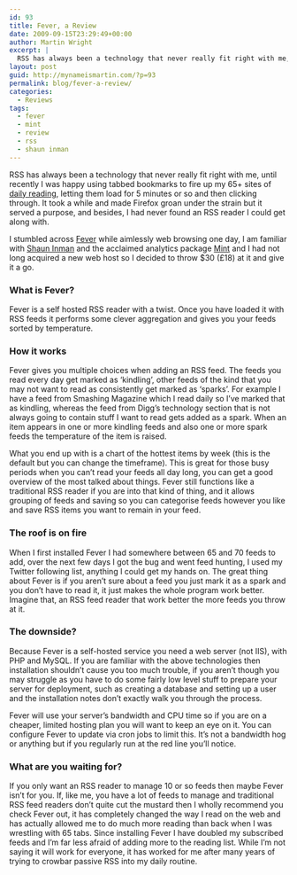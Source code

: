 ```yaml
---
id: 93
title: Fever, a Review
date: 2009-09-15T23:29:49+00:00
author: Martin Wright
excerpt: |
  RSS has always been a technology that never really fit right with me, until recently I was happy using tabbed bookmarks to fire up my 65+ sites of <a href="http://delicious.com/skip694/daily_reading" title="Martin's daily reading links via Delicious">daily reading</a>, letting them load for 5 minutes or so and then clicking through.
layout: post
guid: http://mynameismartin.com/?p=93
permalink: blog/fever-a-review/
categories:
  - Reviews
tags:
  - fever
  - mint
  - review
  - rss
  - shaun inman
---
```

RSS has always been a technology that never really fit right with me, until recently I was happy using tabbed bookmarks to fire up my 65+ sites of [daily reading](http://delicious.com/skip694/daily_reading "Martin's daily reading links via Delicious"), letting them load for 5 minutes or so and then clicking through. It took a while and made Firefox groan under the strain but it served a purpose, and besides, I had never found an RSS reader I could get along with.

I stumbled across [Fever](http://www.feedafever.com "Fever website") while aimlessly web browsing one day, I am familiar with [Shaun Inman](http://shauninman.com/pact/ "Shaun Inman's website") and the acclaimed analytics package [Mint](http://www.haveamint.com "Mint website") and I had not long acquired a new web host so I decided to throw $30 (£18) at it and give it a go.

### What is Fever?

Fever is a self hosted RSS reader with a twist. Once you have loaded it with RSS feeds it performs some clever aggregation and gives you your feeds sorted by temperature.

### How it works

Fever gives you multiple choices when adding an RSS feed. The feeds you read every day get marked as &#8216;kindling&#8217;, other feeds of the kind that you may not want to read as consistently get marked as &#8216;sparks&#8217;. For example I have a feed from Smashing Magazine which I read daily so I&#8217;ve marked that as kindling, whereas the feed from Digg&#8217;s technology section that is not always going to contain stuff I want to read gets added as a spark. When an item appears in one or more kindling feeds and also one or more spark feeds the temperature of the item is raised.

What you end up with is a chart of the hottest items by week (this is the default but you can change the timeframe). This is great for those busy periods when you can&#8217;t read your feeds all day long, you can get a good overview of the most talked about things. Fever still functions like a traditional RSS reader if you are into that kind of thing, and it allows grouping of feeds and saving so you can categorise feeds however you like and save RSS items you want to remain in your feed.

### The roof is on fire

When I first installed Fever I had somewhere between 65 and 70 feeds to add, over the next few days I got the bug and went feed hunting, I used my Twitter following list, anything I could get my hands on. The great thing about Fever is if you aren&#8217;t sure about a feed you just mark it as a spark and you don&#8217;t have to read it, it just makes the whole program work better. Imagine that, an RSS feed reader that work better the more feeds you throw at it.

### The downside?

Because Fever is a self-hosted service you need a web server (not IIS), with PHP and MySQL. If you are familiar with the above technologies then installation shouldn&#8217;t cause you too much trouble, if you aren&#8217;t though you may struggle as you have to do some fairly low level stuff to prepare your server for deployment, such as creating a database and setting up a user and the installation notes don&#8217;t exactly walk you through the process.

Fever will use your server&#8217;s bandwidth and CPU time so if you are on a cheaper, limited hosting plan you will want to keep an eye on it. You can configure Fever to update via cron jobs to limit this. It&#8217;s not a bandwidth hog or anything but if you regularly run at the red line you&#8217;ll notice.

### What are you waiting for?

If you only want an RSS reader to manage 10 or so feeds then maybe Fever isn&#8217;t for you. If, like me, you have a lot of feeds to manage and traditional RSS feed readers don&#8217;t quite cut the mustard then I wholly recommend you check Fever out, it has completely changed the way I read on the web and has actually allowed me to do much more reading than back when I was wrestling with 65 tabs. Since installing Fever I have doubled my subscribed feeds and I&#8217;m far less afraid of adding more to the reading list. While I&#8217;m not saying it will work for everyone, it has worked for me after many years of trying to crowbar passive RSS into my daily routine.